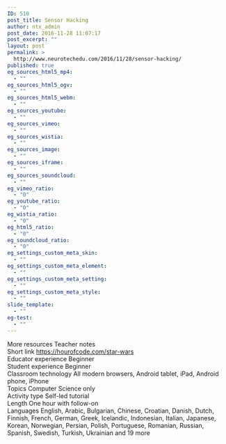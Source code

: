 ```yaml
---
ID: 510
post_title: Sensor Hacking
author: ntx_admin
post_date: 2016-11-28 11:07:17
post_excerpt: ""
layout: post
permalink: >
  http://www.neurotechedu.com/2016/11/28/sensor-hacking/
published: true
eg_sources_html5_mp4:
  - ""
eg_sources_html5_ogv:
  - ""
eg_sources_html5_webm:
  - ""
eg_sources_youtube:
  - ""
eg_sources_vimeo:
  - ""
eg_sources_wistia:
  - ""
eg_sources_image:
  - ""
eg_sources_iframe:
  - ""
eg_sources_soundcloud:
  - ""
eg_vimeo_ratio:
  - "0"
eg_youtube_ratio:
  - "0"
eg_wistia_ratio:
  - "0"
eg_html5_ratio:
  - "0"
eg_soundcloud_ratio:
  - "0"
eg_settings_custom_meta_skin:
  - ""
eg_settings_custom_meta_element:
  - ""
eg_settings_custom_meta_setting:
  - ""
eg_settings_custom_meta_style:
  - ""
slide_template:
  - ""
eg-test:
  - ""
---
```

More resources	 Teacher notes<br>
Short link	https://hourofcode.com/star-wars<br>
Educator experience	Beginner<br>
Student experience	Beginner<br>
Classroom technology	All modern browsers, Android tablet, iPad, Android phone, iPhone<br>
Topics	Computer Science only<br>
Activity type	Self-led tutorial<br>
Length	One hour with follow-on<br>
Languages	English, Arabic, Bulgarian, Chinese, Croatian, Danish, Dutch, Finnish, French, German, Greek, Icelandic, Indonesian, Italian, Japanese, Korean, Norwegian, Persian, Polish, Portuguese, Romanian, Russian, Spanish, Swedish, Turkish, Ukrainian and 19 more<br>